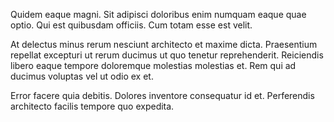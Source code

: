 Quidem eaque magni. Sit adipisci doloribus enim numquam eaque quae optio. Qui est quibusdam officiis. Cum totam esse est velit.
 At delectus minus rerum nesciunt architecto et maxime dicta. Praesentium repellat excepturi ut rerum ducimus ut quo tenetur reprehenderit. Reiciendis libero eaque tempore doloremque molestias molestias et. Rem qui ad ducimus voluptas vel ut odio ex et.
 Error facere quia debitis. Dolores inventore consequatur id et. Perferendis architecto facilis tempore quo expedita.